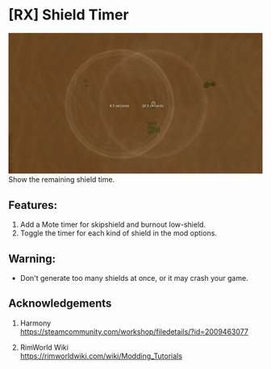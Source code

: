 # [RX] Shield Timer

![Preview](About/Preview.png)
Show the remaining shield time.

## Features:
1. Add a Mote timer for skipshield and burnout low-shield.
2. Toggle the timer for each kind of shield in the mod options.

## Warning:
* Don't generate too many shields at once, or it may crash your game.

## Acknowledgements
1. Harmony  
https://steamcommunity.com/workshop/filedetails/?id=2009463077

2. RimWorld Wiki  
https://rimworldwiki.com/wiki/Modding_Tutorials